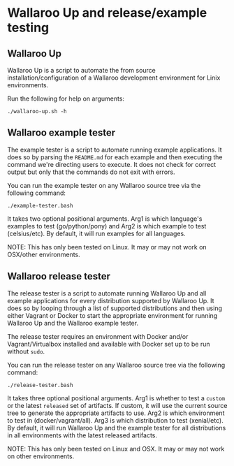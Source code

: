 # Wallaroo Up and release/example testing

## Wallaroo Up

Wallaroo Up is a script to automate the from source installation/configuration of a Wallaroo development environment for Linix environments.

Run the following for help on arguments:

```
./wallaroo-up.sh -h
```

## Wallaroo example tester

The example tester is a script to automate running example applications. It does so by parsing the `README.md` for each example and then executing the command we're directing users to execute. It does not check for correct output but only that the commands do not exit with errors.

You can run the example tester on any Wallaroo source tree via the following command:

```
./example-tester.bash
```

It takes two optional positional arguments. Arg1 is which language's examples to test (go/python/pony) and Arg2 is which example to test (celsius/etc). By default, it will run examples for all languages.

NOTE: This has only been tested on Linux. It may or may not work on OSX/other environments.

## Wallaroo release tester

The release tester is a script to automate running Wallaroo Up and all example applications for every distribution supported by Wallaroo Up. It does so by looping through a list of supported distributions and then using either Vagrant or Docker to start the appropriate environment for running Wallaroo Up and the Wallaroo example tester.

The release tester requires an environment with Docker and/or Vagrant/Virtualbox installed and available with Docker set up to be run without `sudo`.

You can run the release tester on any Wallaroo source tree via the following command:

```
./release-tester.bash
```

It takes three optional positional arguments. Arg1 is whether to test a `custom` or the latest `released` set of artifacts. If custom, it will use the current source tree to generate the appropriate artifacts to use. Arg2 is which environment to test in (docker/vagrant/all). Arg3 is which distribution to test (xenial/etc). By default, it will run Wallaroo Up and the example tester for all distributions in all environments with the latest released artifacts.

NOTE: This has only been tested on Linux and OSX. It may or may not work on other environments.
